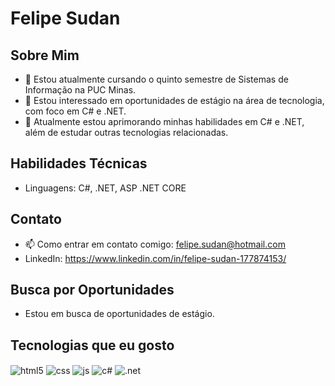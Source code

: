 # Felipe Sudan

## Sobre Mim
- 👋 Estou atualmente cursando o quinto semestre de Sistemas de Informação na PUC Minas.
- 👀 Estou interessado em oportunidades de estágio na área de tecnologia, com foco em C# e .NET.
- 🌱 Atualmente estou aprimorando minhas habilidades em C# e .NET, além de estudar outras tecnologias relacionadas.

## Habilidades Técnicas
- Linguagens: C#, .NET, ASP .NET CORE


## Contato
- 📫 Como entrar em contato comigo: felipe.sudan@hotmail.com
- LinkedIn: https://www.linkedin.com/in/felipe-sudan-177874153/

## Busca por Oportunidades
- Estou em busca de oportunidades de estágio.




## Tecnologias que eu gosto 
<div style="display: inline_block">
  <img align="center" alt="html5" src="https://img.shields.io/badge/HTML5-E34F26?style=for-the-badge&logo=html5&logoColor=white" />
  <img align="center" alt="css" src="https://img.shields.io/badge/CSS3-1572B6?style=for-the-badge&logo=css3&logoColor=white" />
  <img align="center" alt="js" src="https://img.shields.io/badge/JavaScript-F7DF1E?style=for-the-badge&logo=javascript&logoColor=black" />
  <img align="center" alt="c#" src="https://img.shields.io/badge/C%23-239120?style=for-the-badge&logo=c-sharp&logoColor=white" />
  <img align="center" alt=".net" src="https://img.shields.io/badge/.NET-512BD4?style=for-the-badge&logo=dotnet&logoColor=white" />
</div><br/>
